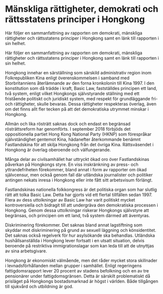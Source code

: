 # Mänskliga rättigheter, demokrati och rättsstatens principer i Hongkong

Här följer en sammanfattning av rapporten om demokrati, mänskliga rättigheter och rättsstatens principer i Hongkong samt en länk till rapporten i sin helhet.

Här följer en sammanfattning av rapporten om demokrati, mänskliga rättigheter och rättsstatens principer i Hongkong samt en länk till rapporten i sin helhet.

Hongkong innehar en särställning som särskild administrativ region inom Folkrepubliken Kina enligt överenskommelsen i samband med Storbritanniens återlämnande av den forna kronkolonin till Kina 1997. I den konstitution som då trädde i kraft, Basic Law, fastställdes principen ett land, två system, enligt vilket Hongkongs självstyrande ställning med ett fristående politiskt och juridiskt system, med respekt för grundläggande fri- och rättigheter, skulle bevaras. Dessa rättigheter respekteras överlag, även om det finns allt fler tecken på att det demokratiska utrymmet minskar i Hongkong.

Allmän och lika rösträtt saknas dock och endast en begränsad rösträttsreform har genomförts. I september 2018 förbjöds det oppositionella partiet Hong Kong National Party (HKNP) som förespråkar självständighet gentemot Kina, hädanefter återkommande benämnt Fastlandskina för att skilja Hongkong från det övriga Kina. Rättsväsendet i Hongkong är överlag oberoende och välfungerande.

Många delar av civilsamhället har uttryckt ökad oro över Fastlandskinas påverkan på Hongkongs styre. En viss inskränkning av press- och yttrandefriheten förekommer, bland annat i form av rapporter om ökad självcensur, men också genom fall där utländska journalister och politiker antingen nekats inresa i Hongkong eller inte fått sitt arbetsvisum förlängt.

Fastlandskinas nationella folkkongress är det politiska organ som har slutlig rätt att tolka Basic Law. Detta har gjorts vid ett flertal tillfällen sedan 1997. Flera av dess uttolkningar av Basic Law har varit politiskt mycket kontroversiella och bidragit till att undergräva den demokratiska processen i Hongkong. Genom dessa uttolkningar riskerar Hongkongs självstyre att begränsas, och principen om ett land, två system därmed att äventyras.

Diskriminering förekommer. Det saknas bland annat lagstiftning som skyddar mot diskriminering på grund av sexuell läggning och könsidentitet. Det saknas också regelverk för hur asylsökande ska behandlas. Utländska hushållsanställda i Hongkong lever fortsatt i en utsatt situation, delvis beroende på restriktiva immigrationslagar som kan leda till att de utnyttjas av sina arbetsgivare.

Hongkong är ekonomiskt välmående, men det råder mycket stora skillnader i levnadsförhållanden mellan grupper i samhället. Enligt regeringens fattigdomsrapport lever 20 procent av stadens befolkning och en av tre pensionärer under fattigdomsgränsen. Detta är särskilt problematiskt då prisläget på Hongkongs bostadsmarknad är högst i världen. Både tillgången till sjukvård och utbildning är god.
